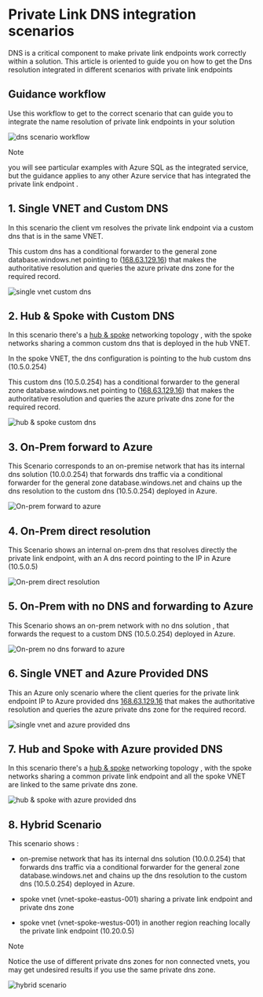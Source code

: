 # Private Link DNS integration scenarios

DNS is a critical component to make private link endpoints work correctly within a solution.
This article is oriented to guide you on how to get the Dns resolution integrated in different scenarios with private link endpoints

  
## Guidance workflow 
 
 Use this workflow to get to the correct scenario that can guide you to integrate the name resolution of private link endpoints in your solution
 
 ![dns scenario workflow](media/private-endpoint-dns-scenarios/dnsscenarioworkflow.png)

 > [!NOTE]
> you will see particular examples with Azure SQL as the integrated service, but the guidance applies to any other Azure service that has integrated the private link endpoint .

## 1. Single VNET and Custom DNS

In this scenario the client vm resolves the private link endpoint via a custom dns that is in the same VNET. 

This custom dns has a conditional forwarder to the general zone database.windows.net pointing to ([168.63.129.16](https://docs.microsoft.com/en-us/azure/virtual-network/what-is-ip-address-168-63-129-16)) that makes the authoritative resolution and queries the azure private dns zone for the required record. 

![single vnet custom dns](media/private-endpoint-dns-scenarios/single-vnet-custom-dns.png)


## 2. Hub & Spoke with Custom DNS

In this scenario there's a [hub & spoke](https://docs.microsoft.com/en-us/azure/architecture/reference-architectures/hybrid-networking/hub-spoke) networking topology , with the spoke networks sharing a common custom dns that is deployed in the hub VNET.

In the spoke VNET, the dns configuration is pointing to the hub custom dns (10.5.0.254)

This custom dns (10.5.0.254) has a conditional forwarder to the general zone database.windows.net pointing to ([168.63.129.16](https://docs.microsoft.com/en-us/azure/virtual-network/what-is-ip-address-168-63-129-16)) that makes the authoritative resolution and queries the azure private dns zone for the required record. 

![hub & spoke custom dns](media/private-endpoint-dns-scenarios/hubandspoke-custom-dns.png)

## 3. On-Prem forward to Azure

This Scenario corresponds to an on-premise network that has its internal dns solution (10.0.0.254) that forwards dns traffic via a conditional forwarder for the general zone database.windows.net and chains up the dns resolution to the custom dns (10.5.0.254) deployed in Azure.


![On-prem forward to azure](media/private-endpoint-dns-scenarios/onpremdns-forward-to-azure.png)


## 4. On-Prem direct resolution

This Scenario shows an internal on-prem dns that resolves directly the private link endpoint, with an A dns record pointing to the IP in Azure (10.5.0.5)

![On-prem direct resolution](media/private-endpoint-dns-scenarios/onpremdns-direct-resolution.png)

## 5. On-Prem with no DNS and forwarding to Azure

This Scenario shows an on-prem network with no dns solution , that forwards the request to a custom DNS (10.5.0.254) deployed in Azure.

![On-prem no dns forward to azure](media/private-endpoint-dns-scenarios/onprem-nodns-forward-to-azure.png)

## 6. Single VNET and Azure Provided DNS

This an Azure only scenario where the client queries for the private link endpoint IP to Azure provided dns [168.63.129.16](https://docs.microsoft.com/en-us/azure/virtual-network/what-is-ip-address-168-63-129-16) that makes the authoritative resolution and queries the azure private dns zone for the required record.

![single vnet and azure provided dns](media/private-endpoint-dns-scenarios/single-vnet-azure-dns.png)

## 7. Hub and Spoke with Azure provided DNS

In this scenario there's a [hub & spoke](https://docs.microsoft.com/en-us/azure/architecture/reference-architectures/hybrid-networking/hub-spoke) networking topology , with the spoke networks sharing a common private link endpoint and all the spoke VNET are linked to the same private dns zone. 

![hub & spoke with azure provided dns](media/private-endpoint-dns-scenarios/hubandspoke-azure-dns.png)

## 8. Hybrid Scenario

This scenario shows :

- on-premise network that has its internal dns solution (10.0.0.254) that forwards dns traffic via a conditional forwarder for the general zone database.windows.net and chains up the dns resolution to the custom dns (10.5.0.254) deployed in Azure.

- spoke vnet (vnet-spoke-eastus-001) sharing a private link endpoint and private dns zone

- spoke vnet (vnet-spoke-westus-001) in another region reaching locally the private link endpoint (10.20.0.5)

> [!NOTE]
> Notice the use of different private dns zones for non connected vnets, you may get undesired results if you use the same private dns zone.


![hybrid scenario](media/private-endpoint-dns-scenarios/hybridscenario.png)
